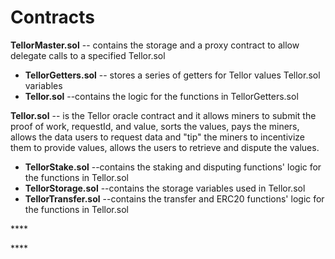 # Contracts

**TellorMaster.sol** -- contains the storage and a proxy contract to allow delegate calls to a specified Tellor.sol

* **TellorGetters.sol** -- stores a series of getters for Tellor values Tellor.sol variables
* **Tellor.sol** --contains the logic for the functions in TellorGetters.sol

**Tellor.sol** -- is the Tellor oracle contract and it allows miners to submit the proof of work, requestId, and value, sorts the values, pays the miners, allows the data users to request data and "tip" the miners to incentivize them to provide values, allows the users to retrieve and dispute the values.

* **TellorStake.sol** --contains the staking and disputing functions' logic for the functions in Tellor.sol
* **TellorStorage.sol** --contains the storage variables used in Tellor.sol
* **TellorTransfer.sol** --contains the transfer and ERC20 functions' logic for the functions in Tellor.sol

\*\*\*\*

\*\*\*\*



### 

